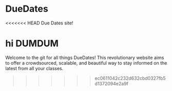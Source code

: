 DueDates
========

<<<<<<< HEAD
Due Dates site!

hi
DUMDUM
=======
Welcome to the git for all things DueDates! This revolutionary website aims to offer a crowdsourced, scalable, and beautiful way to stay informed on the latest from all your classes. 
>>>>>>> ec0611042c232d632cbd0327fb5d1372094e2a9f
